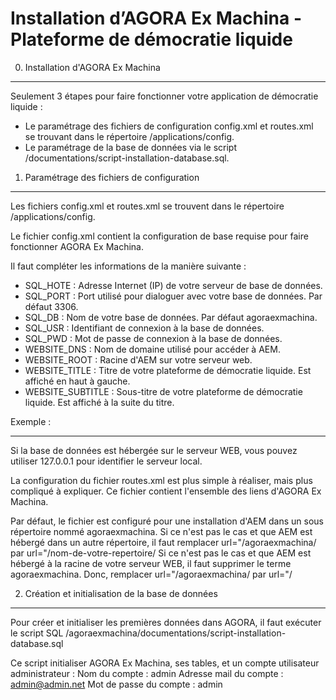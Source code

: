 Installation d’AGORA Ex Machina - Plateforme de démocratie liquide
=====================================================================

0. Installation d'AGORA Ex Machina
---------------------------------------

Seulement 3 étapes pour faire fonctionner votre application de démocratie liquide : 

* Le paramétrage des fichiers de configuration config.xml et routes.xml se trouvant dans le répertoire /applications/config.
* Le paramétrage de la base de données via le script /documentations/script-installation-database.sql.



1. Paramétrage des fichiers de configuration
----------------------------------------------

Les fichiers config.xml et routes.xml se trouvent dans le répertoire /applications/config. 

Le fichier config.xml contient la configuration de base requise pour faire fonctionner AGORA Ex Machina. 

Il faut compléter les informations de la manière suivante :  

* SQL_HOTE : Adresse Internet (IP) de votre serveur de base de données.
* SQL_PORT : Port utilisé pour dialoguer avec votre base de données. Par défaut 3306.
* SQL_DB : Nom de votre base de données. Par défaut agoraexmachina.
* SQL_USR : Identifiant de connexion à la base de données.
* SQL_PWD : Mot de passe de connexion à la base de données.
* WEBSITE_DNS : Nom de domaine utilisé pour accéder à AEM.
* WEBSITE_ROOT : Racine d'AEM sur votre serveur web.
* WEBSITE_TITLE : Titre de votre plateforme de démocratie liquide. Est affiché en haut à gauche.
* WEBSITE_SUBTITLE : Sous-titre de votre plateforme de démocratie liquide. Est affiché à la suite du titre.

Exemple : 
***********
<?xml version="1.0" encoding="iso-8859-1" ?>
<definitions>
	<define var="SQL_HOTE" value="10.234.0.147" />
	<define var="SQL_PORT" value="3306" />
	<define var="SQL_DB" value="agoraexmachina" />
	<define var="SQL_USR" value="loginDbJason" />
	<define var="SQL_PWD" value="motDePasseDbJason" />
	<define var="WEBSITE_DNS" value="www.agoraexmachina-le-site.net" />
	<define var="WEBSITE_ROOT" value="/agoraexmachina/web" />
	<define var="WEBSITE_404" value="/agoraexmachina/web/404" />
	<define var="WEBSITE_TITLE" value="AGORA Ex Machina" />
	<define var="WEBSITE_SUBTITLE" value="Sous titre" />
	<define var="VAR_ENABLE_REDIRECT_404" value="1" />
	<define var="VAR_ENABLE_MAIL_REGISTRATION" value="0" />
	<define var="WEBSITE_EMAIL" value="agoraexmachina@gmail.Com" />	
</definitions>
 
Si la base de données est hébergée sur le serveur WEB, vous pouvez utiliser 127.0.0.1 pour identifier le serveur local. 


La configuration du fichier routes.xml est plus simple à réaliser, mais plus compliqué à expliquer. 
Ce fichier contient l'ensemble des liens d'AGORA Ex Machina. 

Par défaut, le fichier est configuré pour une installation d'AEM dans un sous répertoire nommé agoraexmachina. 
Si ce n'est pas le cas et que AEM est hébergé dans un autre répertoire, il faut remplacer url="/agoraexmachina/ par url="/nom-de-votre-repertoire/
Si ce n'est pas le cas et que AEM est hébergé à la racine de votre serveur WEB, il faut supprimer le terme agoraexmachina. Donc, remplacer url="/agoraexmachina/ par url="/ 
 


2. Création et initialisation de la base de données
-----------------------------------------------------

Pour créer et initialiser les premières données dans AGORA, il faut exécuter le script SQL /agoraexmachina/documentations/script-installation-database.sql

Ce script initialiser AGORA Ex Machina, ses tables, et un compte utilisateur administrateur : 
Nom du compte : admin
Adresse mail du compte : admin@admin.net
Mot de passe du compte : admin


